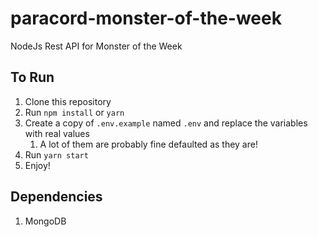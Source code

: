 # paracord-monster-of-the-week
NodeJs Rest API for Monster of the Week

## To Run
1. Clone this repository
1. Run `npm install` or `yarn`
1. Create a copy of `.env.example` named `.env` and replace the variables with real values
   1. A lot of them are probably fine defaulted as they are!
1. Run `yarn start`
1. Enjoy!

## Dependencies
1. MongoDB